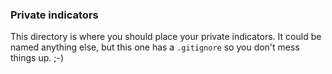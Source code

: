 ### Private indicators
This directory is where you should place your private indicators. It could be named anything else, but this one has a `.gitignore` so you don't mess things up. ;-)
